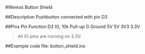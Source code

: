 #Wemos Button Shield

##Description
Pushbutton connected with pin D3

##Pins
    Pin		Function
    D3		IO, 10k Pull-up
    G		Ground
    5V		5V
    3V3		3.3V

>All IO pins are running on 3.3V.

##Example code
file: button_shield.ino
